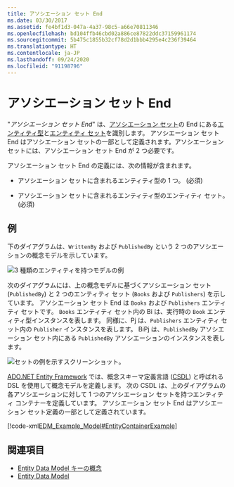 ```yaml
---
title: アソシエーション セット End
ms.date: 03/30/2017
ms.assetid: fe4bf1d3-047a-4a37-98c5-a66e70811346
ms.openlocfilehash: bd104ffb46cbd02a886ce87822ddc37159961174
ms.sourcegitcommit: 5b475c1855b32cf78d2d1bbb4295e4c236f39464
ms.translationtype: HT
ms.contentlocale: ja-JP
ms.lasthandoff: 09/24/2020
ms.locfileid: "91198796"
---
```

# <a name="association-set-end"></a>アソシエーション セット End

"*アソシエーション セット End*" は、[アソシエーション セット](association-set.md)の End にある[エンティティ型](entity-type.md)と[エンティティ セット](entity-set.md)を識別します。 アソシエーション セット End はアソシエーション セットの一部として定義されます。アソシエーション セットには、アソシエーション セット End が 2 つ必要です。  
  
 アソシエーション セット End の定義には、次の情報が含まれます。  
  
- アソシエーション セットに含まれるエンティティ型の 1 つ。 (必須)  
  
- アソシエーション セットに含まれるエンティティ型のエンティティ セット。 (必須)  
  
## <a name="example"></a>例  

 下のダイアグラムは、`WrittenBy` および `PublishedBy` という 2 つのアソシエーションの概念モデルを示しています。  
  
 ![3 種類のエンティティを持つモデルの例](./media/association-set-end/example-model-three-entity-types.gif)  
  
 次のダイアグラムには、上の概念モデルに基づくアソシエーション セット (`PublishedBy`) と 2 つのエンティティ セット (`Books` および `Publishers`) を示しています。 アソシエーション セット End は `Books` および `Publishers` エンティティ セットです。 `Books` エンティティ セット内の Bi は、実行時の `Book` エンティティ型インスタンスを表します。 同様に、Pj は、`Publishers` エンティティ セット内の `Publisher` インスタンスを表します。 BiPj は、`PublishedBy` アソシエーション セット内にある `PublishedBy` アソシエーションのインスタンスを表します。  
  
 ![セットの例を示すスクリーンショット。](./media/association-set-end/sets-example-association.gif)  
  
 [ADO.NET Entity Framework](./ef/index.md) では、概念スキーマ定義言語 ([CSDL](/ef/ef6/modeling/designer/advanced/edmx/csdl-spec)) と呼ばれる DSL を使用して概念モデルを定義します。 次の CSDL は、上のダイアグラムの各アソシエーションに対して 1 つのアソシエーション セットを持つエンティティ コンテナーを定義しています。 アソシエーション セット End はアソシエーション セット定義の一部として定義されています。  
  
 [!code-xml[EDM_Example_Model#EntityContainerExample](../../../../samples/snippets/xml/VS_Snippets_Data/edm_example_model/xml/books.edmx#entitycontainerexample)]  
  
## <a name="see-also"></a>関連項目

- [Entity Data Model キーの概念](entity-data-model-key-concepts.md)
- [Entity Data Model](entity-data-model.md)
